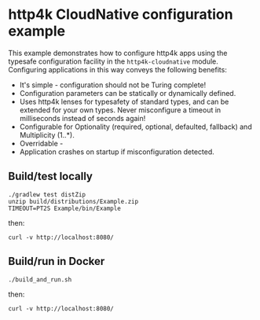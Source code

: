 # http4k CloudNative configuration example
This example demonstrates how to configure http4k apps using the typesafe configuration facility in the `http4k-cloudnative` module. Configuring applications in this way conveys the following benefits:

- It's simple - configuration should not be Turing complete!
- Configuration parameters can be statically or dynamically defined.
- Uses http4k lenses for typesafety of standard types, and can be extended for your own types. Never misconfigure a timeout in milliseconds instead of seconds again!
- Configurable for Optionality (required, optional, defaulted, fallback) and Multiplicity (1..*).
- Overridable - 
- Application crashes on startup if misconfiguration detected.

## Build/test locally

```shell script
./gradlew test distZip
unzip build/distributions/Example.zip
TIMEOUT=PT2S Example/bin/Example
```

then:
```shell script
curl -v http://localhost:8080/
```

## Build/run in Docker

```shell script
./build_and_run.sh
```

then:
```shell script
curl -v http://localhost:8080/
```
